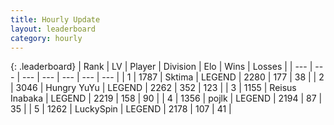 ```yaml
---
title: Hourly Update
layout: leaderboard
category: hourly
---
```


{: .leaderboard}
| Rank | LV | Player | Division | Elo | Wins | Losses |
| --- | --- | --- | --- | --- | --- | --- |
| <span data-change="0">1</span> | 1787 | <span title="ID: 353063">Sktima</span> | LEGEND | <span data-change="0">2280</span> | <span data-change="0">177</span> | <span data-change="0">38</span> |
| <span data-change="0">2</span> | 3046 | <span title="ID: 164871">Hungry YuYu</span> | LEGEND | <span data-change="-15">2262</span> | <span data-change="1">352</span> | <span data-change="2">123</span> |
| <span data-change="0">3</span> | 1155 | <span title="ID: 451068">Reisus Inabaka</span> | LEGEND | <span data-change="24">2219</span> | <span data-change="4">158</span> | <span data-change="1">90</span> |
| <span data-change="1">4</span> | 1356 | <span title="ID: 4783">pojlk</span> | LEGEND | <span data-change="19">2194</span> | <span data-change="4">87</span> | <span data-change="1">35</span> |
| <span data-change="-1">5</span> | 1262 | <span title="ID: 498412">LuckySpin</span> | LEGEND | <span data-change="0">2178</span> | <span data-change="0">107</span> | <span data-change="0">41</span> |